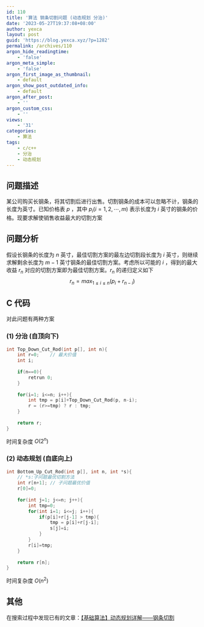 ```yaml
---
id: 110
title: '算法 钢条切割问题 (动态规划 分治)'
date: '2023-05-27T19:37:08+08:00'
author: yexca
layout: post
guid: 'https://blog.yexca.xyz/?p=1282'
permalink: /archives/110
argon_hide_readingtime:
    - 'false'
argon_meta_simple:
    - 'false'
argon_first_image_as_thumbnail:
    - default
argon_show_post_outdated_info:
    - default
argon_after_post:
    - ''
argon_custom_css:
    - ''
views:
    - '31'
categories:
    - 算法
tags:
    - c/c++
    - 分治
    - 动态规划
---
```


## 问题描述

某公司购买长钢条，将其切割后进行出售。切割钢条的成本可以忽略不计，钢条的长度为英寸。已知价格表 $p$ ，其中 $p_{i}(i=1,2,\cdots,m)$ 表示长度为 $i$ 英寸的钢条的价格。现要求解使销售收益最大的切割方案

## 问题分析

假设长钢条的长度为 $n$ 英寸，最佳切割方案的最左边切割段长度为 $i$ 英寸，则继续求解剩余长度为 $m-1$ 英寸钢条的最佳切割方案。考虑所以可能的 $i$ ，得到的最大收益 $r_{n}$ 对应的切割方案即为最佳切割方案。$r_{n}$ 的递归定义如下
$$
r_{n}=max_{1\le i \le n}(p_{i}+r_{n-i})
$$

## C 代码

对此问题有两种方案

### (1) 分治 (自顶向下)

```c
int Top_Down_Cut_Rod(int p[], int n){
    int r=0;	// 最大价值
    int i;
    
    if(n==0){
        retrun 0;
    }
    
    for(i=1; i<=n; i++){
        int tmp = p[i]+Top_Down_Cut_Rod(p, n-i);
        r = (r>=tmp) ? r : tmp;
    }
    
    return r;
}
```

时间复杂度 $O(2^{n})$

### (2) 动态规划 (自底向上)

```c
int Bottom_Up_Cut_Rod(int p[], int n, int *s){
    // *s:子问题最优切割方法
    int r[n+1];	// 子问题最优价值
    r[0]=0;
    
    for(int j=1; j<=n; j++){
        int tmp=0;
        for(int i=1; i<=j; i++){
            if(p[i]+r[j-1] > tmp){
                tmp = p[i]+r[j-i];
                s[j]=i;
            }
        }
        r[i]=tmp;
    }
    
    return r[n];
}
```

时间复杂度 $O(n^{2})$

## 其他

在搜索过程中发现已有的文章：[【基础算法】动态规划详解——钢条切割](https://zhuanlan.zhihu.com/p/70763958)
